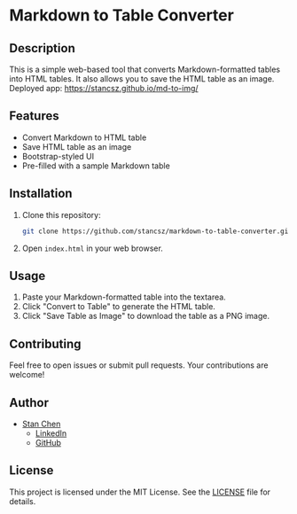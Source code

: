 # Markdown to Table Converter

## Description

This is a simple web-based tool that converts Markdown-formatted tables into HTML tables. It also allows you to save the HTML table as an image.
Deployed app: https://stancsz.github.io/md-to-img/

## Features

- Convert Markdown to HTML table
- Save HTML table as an image
- Bootstrap-styled UI
- Pre-filled with a sample Markdown table

## Installation

1. Clone this repository:
    ```bash
    git clone https://github.com/stancsz/markdown-to-table-converter.git
    ```
2. Open `index.html` in your web browser.

## Usage

1. Paste your Markdown-formatted table into the textarea.
2. Click "Convert to Table" to generate the HTML table.
3. Click "Save Table as Image" to download the table as a PNG image.

## Contributing

Feel free to open issues or submit pull requests. Your contributions are welcome!

## Author

- [Stan Chen](https://www.linkedin.com/in/stan-chen/)
  - [LinkedIn](https://www.linkedin.com/in/stan-chen/)
  - [GitHub](https://github.com/stancsz)

## License

This project is licensed under the MIT License. See the [LICENSE](LICENSE) file for details.

